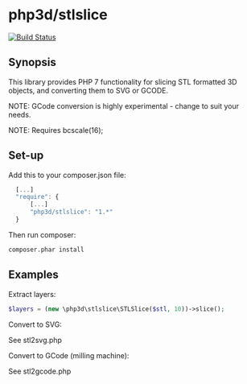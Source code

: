 # php3d/stlslice #

[![Build Status](https://travis-ci.org/fgheorghe/stlslice.svg?branch=master)](https://travis-ci.org/fgheorghe/stlslice)

## Synopsis

This library provides PHP 7 functionality for slicing STL formatted 3D objects, and converting them to SVG or GCODE.

NOTE: GCode conversion is highly experimental - change to suit your needs.

NOTE: Requires bcscale(16);

## Set-up

Add this to your composer.json file:

```javascript
  [...]
  "require": {
      [...]
      "php3d/stlslice": "1.*"
  }
```

Then run composer:

```bash
composer.phar install
```

## Examples

Extract layers:

```PHP
$layers = (new \php3d\stlslice\STLSlice($stl, 10))->slice();
```

Convert to SVG:

See stl2svg.php

Convert to GCode (milling machine):

See stl2gcode.php
